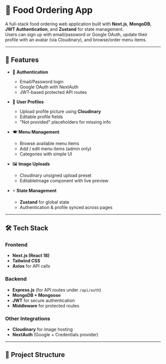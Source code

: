 # 🍕 Food Ordering App

A full-stack food ordering web application built with **Next.js**, **MongoDB**, **JWT Authentication**, and **Zustand** for state management.  
Users can sign up with email/password or Google OAuth, update their profile with an avatar (via Cloudinary), and browse/order menu items.

---

## 🚀 Features

- 🔐 **Authentication**
  - Email/Password login
  - Google OAuth with NextAuth
  - JWT-based protected API routes

- 👤 **User Profiles**
  - Upload profile picture using **Cloudinary**
  - Editable profile fields
  - "Not provided" placeholders for missing info

- 🍽️ **Menu Management**
  - Browse available menu items
  - Add / edit menu items (admin only)
  - Categories with simple UI

- 🖼️ **Image Uploads**
  - Cloudinary unsigned upload preset
  - EditableImage component with live preview

- ⚡ **State Management**
  - **Zustand** for global state
  - Authentication & profile synced across pages

---

## 🛠️ Tech Stack

### Frontend
- **Next.js (React 18)**
- **Tailwind CSS**
- **Axios** for API calls

### Backend
- **Express.js** (for API routes under `/api/auth`)
- **MongoDB + Mongoose**
- **JWT** for secure authentication
- **Middleware** for protected routes

### Other Integrations
- **Cloudinary** for image hosting
- **NextAuth** (Google + Credentials provider)

---

## 📂 Project Structure


